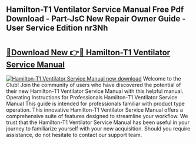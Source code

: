## Hamilton-T1 Ventilator Service Manual Free Pdf Download - Part-JsC New Repair Owner Guide - User Service Edition nr3Nh

# <h2><a href="http://bc2799.oget.top/?id=Hamilton-T1+Ventilator+Service+Manual">🔗Download New 👉🔴 Hamilton-T1 Ventilator Service Manual</a></h2>

[![Hamilton-T1 Ventilator Service Manual new download](https://i.imgur.com/5g1atiW.png)](http://bc2799.oget.top/?id=Hamilton-T1+Ventilator+Service+Manual)
Welcome to the Club! Join the community of users who have discovered the potential of their new Hamilton-T1 Ventilator Service Manual with this helpful manual. Operating Instructions for Professionals Hamilton-T1 Ventilator Service Manual This guide is intended for professionals familiar with product type operation. This innovative Hamilton-T1 Ventilator Service Manual offers a comprehensive suite of features designed to streamline your workflow. We trust that the Hamilton-T1 Ventilator Service Manual has been useful in your journey to familiarize yourself with your new acquisition. Should you require assistance, do not hesitate to contact our support team.

